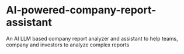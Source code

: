 # AI-powered-company-report-assistant
An AI LLM based company report analyzer and assistant to help teams, company and investors to analyze complex reports
